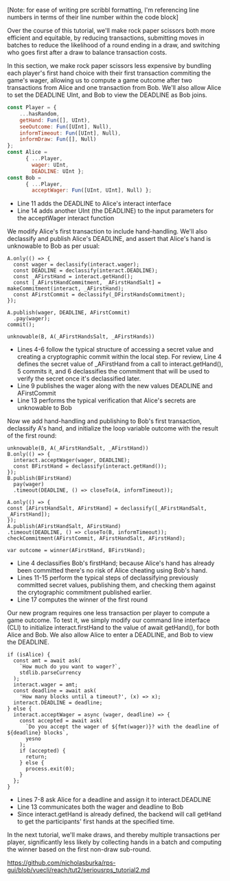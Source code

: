 [Note: for ease of writing pre scribbl formatting, I'm referencing line numbers in terms of their line number within the code block]

Over the course of this tutorial, we'll make rock paper scissors both more efficient and equitable, by reducing transactions, submitting moves in batches to reduce the likelihood of a round ending in a draw, and switching who goes first after a draw to balance transaction costs.

In this section, we make rock paper scissors less expensive by bundling each player's first hand choice with their first transaction commiting the game's wager, allowing us to compute a game outcome after two transactions from Alice and one transaction from Bob. We'll also allow Alice to set the DEADLINE UInt, and Bob to view the DEADLINE as Bob joins.
```javascript
const Player = {
	...hasRandom,
	getHand: Fun([], UInt),
	seeOutcome: Fun([UInt], Null),
	informTimeout: Fun([UInt], Null),
	informDraw: Fun([], Null)
};
const Alice =
      { ...Player,
        wager: UInt,
        DEADLINE: UInt };
const Bob =
      { ...Player,
        acceptWager: Fun([UInt, UInt], Null) };
```
- Line 11 adds the DEADLINE to Alice's interact interface
- Line 14 adds another UInt (the DEADLINE) to the input parameters for the acceptWager interact function

We modify Alice's first transaction to include hand-handling. We'll also declassify and publish Alice's DEADLINE, and assert that Alice's hand is unknowable to Bob as per usual:
```
A.only(() => {
  const wager = declassify(interact.wager); 
  const DEADLINE = declassify(interact.DEADLINE);
  const _AFirstHand = interact.getHand();
  const [_AFirstHandCommitment, _AFirstHandSalt] = makeCommitment(interact, _AFirstHand);
  const AFirstCommit = declassify(_DFirstHandsCommitment);
});

A.publish(wager, DEADLINE, AFirstCommit)
  .pay(wager);
commit();

unknowable(B, A(_AFirstHandsSalt, _AFirstHands))
```
- Lines 4-6 follow the typical structure of accessing a secret value and creating a cryptographic commit within the local step. For review, Line 4 defines the secret value of \_AFirstHand from a call to interact.getHand(), 5 commits it, and 6 declassifies the commitment that will be used to verify the secret once it's declassified later.
- Line 9 publishes the wager along with the new values DEADLINE and AFirstCommit
- Line 13 performs the typical verification that Alice's secrets are unknowable to Bob

Now we add hand-handling and publishing to Bob's first transaction, declassify A's hand, and initialize the loop variable outcome with the result of the first round:
```
unknowable(B, A(_AFirstHandSalt, _AFirstHand))
B.only(() => {
  interact.acceptWager(wager, DEADLINE); 
  const BFirstHand = declassify(interact.getHand());
});
B.publish(BFirstHand)
  pay(wager)
  .timeout(DEADLINE, () => closeTo(A, informTimeout));

A.only(() => {
const [AFirstHandSalt, AFirstHand] = declassify([_AFirstHandSalt, _AFirstHand]);
});
A.publish(AFirstHandSalt, AFirstHand)
.timeout(DEADLINE, () => closeTo(B, informTimeout));
checkCommitment(AFirstCommit, AFirstHandSalt, AFirstHand);

var outcome = winner(AFirstHand, BFirstHand);
```
- Line 4 declassifies Bob's firstHand; because Alice's hand has already been committed there's no risk of Alice cheating using Bob's hand.
- Lines 11-15 perform the typical steps of declassifying previously committed secret values, publishing them, and checking them against the crytographic commitment published earlier.
- Line 17 computes the winner of the first round

Our new program requires one less transaction per player to compute a game outcome. To test it, we simply modify our command line interface (CLI) to initialize interact.firstHand to the value of await getHand(), for both Alice and Bob. We also allow Alice to enter a DEADLINE, and Bob to view the DEADLINE.
```
if (isAlice) {
  const amt = await ask(
    `How much do you want to wager?`,
    stdlib.parseCurrency
  );
  interact.wager = amt;
  const deadline = await ask(
    'How many blocks until a timeout?', (x) => x);
  interact.DEADLINE = deadline;
} else {
  interact.acceptWager = async (wager, deadline) => {
    const accepted = await ask(
      `Do you accept the wager of ${fmt(wager)}? with the deadline of ${deadline} blocks`,
      yesno
    );
    if (accepted) {
      return;
    } else {
      process.exit(0);
    }
  };
}
```
- Lines 7-8 ask Alice for a deadline and assign it to interact.DEADLINE
- Line 13 communicates both the wager and deadline to Bob
- Since interact.getHand is already defined, the backend will call getHand to get the participants' first hands at the specified time.

In the next tutorial, we'll make draws, and thereby multiple transactions per player, significantly less likely by collecting hands in a batch and computing the winner based on the first non-draw sub-round.

https://github.com/nicholasburka/rps-gui/blob/vuecli/reach/tut2/seriousrps_tutorial2.md